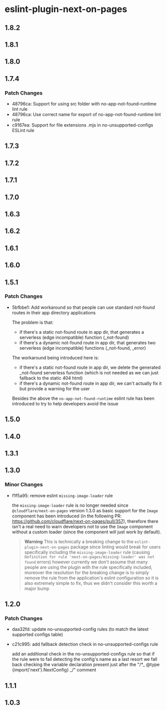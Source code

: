 # eslint-plugin-next-on-pages

## 1.8.2

## 1.8.1

## 1.8.0

## 1.7.4

### Patch Changes

- 48796ca: Support for using src folder with no-app-not-found-runtime lint rule
- 48796ca: Use correct name for export of no-app-not-found-runtime lint rule
- c9167ea: Support for file extensions .mjs in no-unsupported-configs ESLint rule

## 1.7.3

## 1.7.2

## 1.7.1

## 1.7.0

## 1.6.3

## 1.6.2

## 1.6.1

## 1.6.0

## 1.5.1

### Patch Changes

- 5bfbbe1: Add workaround so that people can use standard not-found routes in their app directory applications

  The problem is that:

  - if there's a static not-found route in app dir, that generates a serverless (edge incompatible) function (\_not-found)
  - if there's a dynamic not-found route in app dir, that generates two serverless (edge incompatible) functions (\_not-found, \_error)

  The workaround being introduced here is:

  - if there's a static not-found route in app dir, we delete the generated \_not-found serverless function
    (which is not needed as we can just fallback to the static 404 html)
  - if there's a dynamic not-found route in app dir, we can't actually fix it but provide a warning for the user

  Besides the above the `no-app-not-found-runtime` eslint rule has been introduced to try to help developers avoid
  the issue

## 1.5.0

## 1.4.0

## 1.3.1

## 1.3.0

### Minor Changes

- f1f5a95: remove eslint `missing-image-loader` rule

  the `missing-image-loader` rule is no longer needed since `@cloudflare/next-on-pages`
  version 1.3.0 as basic support for the `Image` component has been introduced
  (in the following PR: https://github.com/cloudflare/next-on-pages/pull/357), therefore there isn't
  a real need to warn developers not to use the `Image` component without a custom loader
  (since the component will just work by default).

  > **Warning**
  > This is technically a breaking change to the `eslint-plugin-next-on-pages` package
  > since linting would break for users specifically including the `missing-image-loader`
  > rule (causing `Definition for rule 'next-on-pages/missing-loader' was not found` errors)
  > however currently we don't assume that many people are using the plugin with the rule
  > specifically included, moreover the resolution for the breaking change is to simply
  > remove the rule from the application's eslint configuration so it is also extremely
  > simple to fix, thus we didn't consider this worth a major bump

## 1.2.0

### Patch Changes

- daa32fd: update no-unsupported-config rules (to match the latest supported configs table)
- c21c995: add fallback detection check in no-unsupported-configs rule

  add an additional check in the no-unsupported-configs rule so that if the rule
  were to fail detecting the config's name as a last resort we fall back checking
  the variable declaration present just after the "/\*_ @type {import('next').NextConfig} _/"
  comment

## 1.1.1

## 1.0.3
